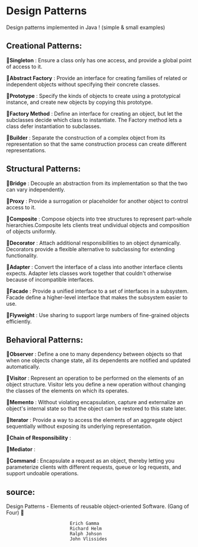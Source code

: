 # Design Patterns
Design patterns implemented in Java ! (simple & small examples)

## Creational Patterns:

&#x1F53A;<strong>Singleton</strong> : Ensure a class only has one access, and provide a global point of access to it.

&#x1F53A;<strong>Abstract Factory</strong> : Provide an interface for creating families of related or independent objects without specifying their concrete classes.

&#x1F53A;<strong>Prototype</strong> : Specify the kinds of objects to create using a prototypical instance, and create new objects by copying this prototype.

&#x1F53A;<strong>Factory Method</strong> : Define an interface for creating an object, but let the subclasses decide which class to instantiate. The Factory method lets a class defer instantiation to subclasses.

&#x1F53A;<strong>Builder</strong> : Separate the construction of a complex object from its representation so that the same construction process can create different representations.

## Structural Patterns:

&#x1F53A;<strong>Bridge</strong> : Decouple an abstraction from its implementation so that the two can vary independently. 

&#x1F53A;<strong>Proxy</strong> : Provide a surrogation or placeholder for another object to control access to it.

&#x1F53A;<strong>Composite</strong> : Compose objects into tree structures to represent part-whole hierarchies.Composite lets clients treat undividual objects and composition of objects uniformly.  

&#x1F53A;<strong>Decorator</strong> : Attach additional responsibilities to an object dynamically. Decorators provide a flexible alternative to subclassing for extending functionality.  

&#x1F53A;<strong>Adapter</strong> : Convert the interface of a class into another interface clients expects. Adapter lets classes work together that couldn't otherwise because of incompatible interfaces.

&#x1F53A;<strong>Facade</strong> : Provide a unified interface to a set of interfaces in a subsystem. Facade define a higher-level interface that makes the subsystem easier to use. 

&#x1F53A;<strong>Flyweight</strong> : Use sharing to support large numbers of fine-grained objects efficiently.

## Behavioral Patterns:

&#x1F53A;<strong>Observer</strong> : Define a one to many dependency between objects so that when one objects change state, all its dependents are notified and updated automatically.

&#x1F53A;<strong>Visitor</strong> : Represent an operation to be performed on the elements of an object structure. Visitor lets you define a new operation without changing the classes of the elements on which its operates.

&#x1F53A;<strong>Memento</strong> : Without violating encapsulation, capture and externalize an object's internal state so that the object can be restored to this state later.

&#x1F53A;<strong>Iterator</strong> : Provide a way to access the elements of an aggregate object sequentially without exposing its underlying representation. 	  

&#x1F53A;<strong>Chain of Responsibility</strong> :

&#x1F53B;<strong>Mediator</strong> :

&#x1F53A;<strong>Command</strong> : Encapsulate a request as an object, thereby letting you parameterize clients with different requests, queue or log requests, and support undoable operations. 

## source:
Design Patterns - Elements of reusable object-oriented Software. (Gang of Four) &#x1F4D8;
		
							Erich Gamma
							Richard Helm
							Ralph Johson
							John Vlissides
